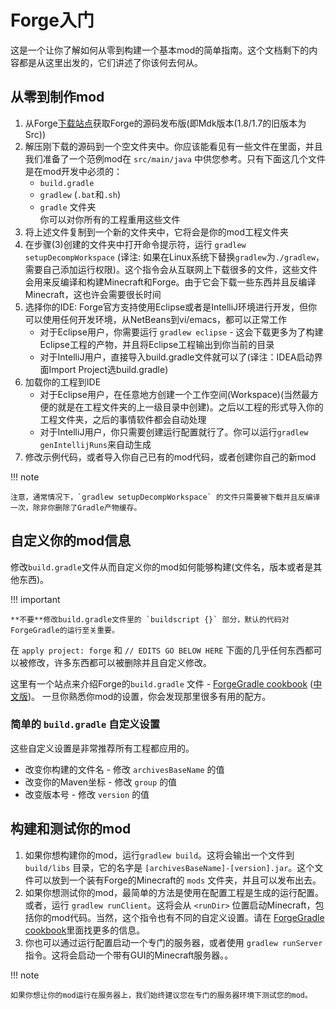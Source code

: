 Forge入门
========

这是一个让你了解如何从零到构建一个基本mod的简单指南。这个文档剩下的内容都是从这里出发的，它们讲述了你该何去何从。

从零到制作mod
-----------

1. 从Forge[下载站点][files]获取Forge的源码发布版(即Mdk版本(1.8/1.7的旧版本为Src))
2. 解压刚下载的源码到一个空文件夹中。你应该能看见有一些文件在里面，并且我们准备了一个范例mod在 `src/main/java` 中供您参考。只有下面这几个文件是在mod开发中必须的：
    * `build.gradle`
    * `gradlew` (`.bat`和`.sh`)
    * `gradle` 文件夹  
你可以对你所有的工程重用这些文件
3. 将上述文件复制到一个新的文件夹中，它将会是你的mod工程文件夹
4. 在步骤(3)创建的文件夹中打开命令提示符，运行 `gradlew setupDecompWorkspace` (译注: 如果在Linux系统下替换`gradlew`为`./gradlew`，需要自己添加运行权限)。这个指令会从互联网上下载很多的文件，这些文件会用来反编译和构建Minecraft和Forge。由于它会下载一些东西并且反编译Minecraft，这也许会需要很长时间
5. 选择你的IDE: Forge官方支持使用Eclipse或者是IntelliJ环境进行开发，但你可以使用任何开发环境，从NetBeans到vi/emacs，都可以正常工作
    * 对于Eclipse用户，你需要运行 `gradlew eclipse` - 这会下载更多为了构建Eclipse工程的产物，并且将Eclipse工程输出到你当前的目录
    * 对于IntelliJ用户，直接导入build.gradle文件就可以了(译注：IDEA启动界面Import Project选build.gradle)
5. 加载你的工程到IDE
    * 对于Eclipse用户，在任意地方创建一个工作空间(Workspace)(当然最方便的就是在工程文件夹的上一级目录中创建)。之后以工程的形式导入你的工程文件夹，之后的事情软件都会自动处理
    * 对于IntelliJ用户，你只需要创建运行配置就行了。你可以运行`gradlew genIntellijRuns`来自动生成
6. 修改示例代码，或者导入你自己已有的mod代码，或者创建你自己的新mod

!!! note

    注意，通常情况下，`gradlew setupDecompWorkspace` 的文件只需要被下载并且反编译一次，除非你删除了Gradle产物缓存。

自定义你的mod信息
---------------

修改`build.gradle`文件从而自定义你的mod如何能够构建(文件名，版本或者是其他东西)。

!!! important

    **不要**修改build.gradle文件里的 `buildscript {}` 部分，默认的代码对ForgeGradle的运行至关重要。

在 `apply project: forge` 和 `// EDITS GO BELOW HERE` 下面的几乎任何东西都可以被修改，许多东西都可以被删除并且自定义修改。

这里有一个站点来介绍Forge的`build.gradle` 文件 - [ForgeGradle cookbook][] ([中文版](http://forgegradle-cn.readthedocs.org/zh/latest/))。 一旦你熟悉你mod的设置，你会发现那里很多有用的配方。

[forgegradle cookbook]: https://forgegradle.readthedocs.org/en/latest/cookbook/ "The ForgeGradle cookbook"

### 简单的 `build.gradle` 自定义设置

这些自定义设置是非常推荐所有工程都应用的。

* 改变你构建的文件名 - 修改 `archivesBaseName` 的值
* 改变你的Maven坐标 - 修改 `group` 的值
* 改变版本号 - 修改 `version` 的值

构建和测试你的mod
---------------

1. 如果你想构建你的mod，运行`gradlew build`。这将会输出一个文件到 `build/libs` 目录，它的名字是 `[archivesBaseName]-[version].jar`。这个文件可以放到一个装有Forge的Minecraft的 `mods` 文件夹，并且可以发布出去。
2. 如果你想测试你的mod，最简单的方法是使用在配置工程是生成的运行配置。或者，运行 `gradlew runClient`。这将会从 `<runDir>` 位置启动Minecraft，包括你的mod代码。当然，这个指令也有不同的自定义设置。请在 [ForgeGradle cookbook][]里面找更多的信息。
3. 你也可以通过运行配置启动一个专门的服务器，或者使用 `gradlew runServer` 指令。这将会启动一个带有GUI的Minecraft服务器。。


!!! note

	如果你想让你的mod运行在服务器上，我们始终建议您在专门的服务器环境下测试您的mod。
	
[files]: http://files.minecraftforge.net "Forge文件发布站"
